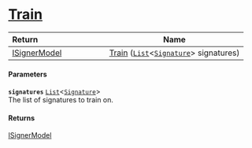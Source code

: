 # [Train](./DtwClassifier--Train.md)



| <span>Return&nbsp;&nbsp;&nbsp;&nbsp;&nbsp;&nbsp;&nbsp;&nbsp;&nbsp;&nbsp;&nbsp;&nbsp;&nbsp;&nbsp;&nbsp;&nbsp;&nbsp;&nbsp;&nbsp;&nbsp;&nbsp;&nbsp;&nbsp;&nbsp;&nbsp;&nbsp;&nbsp;&nbsp;&nbsp;&nbsp;</span> | Name | 
| --- | --- | 
| [ISignerModel](./../../../Pipeline/ISignerModel.md) | [Train](./DtwClassifier--Train.md) ([`List`](https://docs.microsoft.com/en-us/dotnet/api/System.Collections.Generic.List-1)\<[`Signature`](./../../../Signature.md)> signatures) | 


#### Parameters
**`signatures`**  [`List`](https://docs.microsoft.com/en-us/dotnet/api/System.Collections.Generic.List-1)\<[`Signature`](./../../../Signature.md)><br>The list of signatures to train on.
#### Returns
[ISignerModel](./../../../Pipeline/ISignerModel.md)<br>
